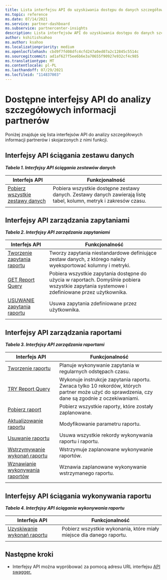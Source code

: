 ```yaml
---
title: Lista interfejsu API do uzyskiwania dostępu do danych szczegółowych informacji partnerów
ms.topic: reference
ms.date: 07/14/2021
ms.service: partner-dashboard
ms.subservice: partnercenter-insights
description: Lista interfejsów API do uzyskiwania dostępu do danych szczegółowych informacji partnerów.
author: kshitishsahoo
ms.author: ksahoo
ms.localizationpriority: medium
ms.openlocfilehash: cbd9f7fd08dfc4cfd247a0ed07a2c12845c5514c
ms.sourcegitcommit: ad1af627f5ee6b6e3a70655f90927e932cf4c985
ms.translationtype: MT
ms.contentlocale: pl-PL
ms.lasthandoff: 07/29/2021
ms.locfileid: "114837003"
---
```

# <a name="available-apis-for-partner-insights-analytics"></a>Dostępne interfejsy API do analizy szczegółowych informacji partnerów

Poniżej znajduje się lista interfejsów API do analizy szczegółowych informacji partnerów i skojarzonych z nimi funkcji.

## <a name="dataset-pull-apis"></a>Interfejsy API ściągania zestawu danych

***Tabela 1. Interfejsy API ściągania zestawów danych***

| **Interfejs API** | **Funkcjonalność** |
| --- | --- |
| [Pobierz wszystkie zestawy danych](insights-programmatic-analytics-api-get-dataset.md) | Pobiera wszystkie dostępne zestawy danych. Zestawy danych zawierają listę tabel, kolumn, metryk i zakresów czasu. |
|||

## <a name="query-management-apis"></a>Interfejsy API zarządzania zapytaniami

***Tabela 2. Interfejsy API zarządzania zapytaniami***

| **Interfejs API** | **Funkcjonalność** |
| --- | --- |
| [Tworzenie zapytania raportu](insights-programmatic-access-paradigm.md#create-report-query-api) | Tworzy zapytania niestandardowe definiujące zestaw danych, z którego należy wyeksportować kolumny i metryki. |
| [GET Report Query](insights-programmatic-analytics-api-get-report-queries.md) | Pobiera wszystkie zapytania dostępne do użycia w raportach. Domyślnie pobiera wszystkie zapytania systemowe i zdefiniowane przez użytkownika. |
| [USUWANIE zapytania raportu](insights-programmatic-analytics-api-delete-report-queries.md) | Usuwa zapytania zdefiniowane przez użytkownika. |
|||

## <a name="report-management-apis"></a>Interfejsy API zarządzania raportami

***Tabela 3. Interfejsy API zarządzania raportami***

| **Interfejs API** | **Funkcjonalność** |
| --- | --- |
| [Tworzenie raportu](insights-programmatic-access-paradigm.md#create-report-api) | Planuje wykonywanie zapytania w regularnych odstępach czasu. |
| [TRY Report Query](insights-programmatic-analytics-api-try-report-queries.md) | Wykonuje instrukcje zapytania raportu. Zwraca tylko 10 rekordów, których partner może użyć do sprawdzenia, czy dane są zgodnie z oczekiwaniami. |
| [Pobierz raport](insights-programmatic-analytics-api-get-report.md) | Pobierz wszystkie raporty, które zostały zaplanowane. |
| [Aktualizowanie raportu](insights-programmatic-analytics-api-update-report.md) | Modyfikowanie parametru raportu. |
| [Usuwanie raportu](insights-programmatic-analytics-api-delete-report.md) | Usuwa wszystkie rekordy wykonywania raportu i raportu. |
| [Wstrzymywanie wykonań raportu](insights-programmatic-analytics-api-pause-report-executions.md) | Wstrzymuje zaplanowane wykonywanie raportów. |
| [Wznawianie wykonywania raportów](insights-programmatic-analytics-api-resume-report-executions.md) | Wznawia zaplanowane wykonywanie wstrzymanego raportu. |
|||

## <a name="report-execution-pull-apis"></a>Interfejsy API ściągania wykonywania raportu

***Tabela 4. Interfejsy API ściągania wykonywania raportu***

| **Interfejs API** | **Funkcjonalność** |
| --- | --- |
| [Uzyskiwanie wykonań raportu](insights-programmatic-access-paradigm.md#get-report-execution-api) | Pobierz wszystkie wykonania, które miały miejsce dla danego raportu. |
|||

## <a name="next-steps"></a>Następne kroki

- Interfejsy API można wypróbować za pomocą adresu URL interfejsu [API swagger.](https://api.partnercenter.microsoft.com/insights/v1/mpn/swagger/index.html)